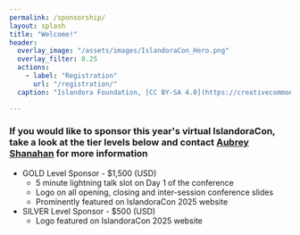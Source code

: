 ```yaml
---
permalink: /sponsorship/
layout: splash
title: "Welcome!"
header:
  overlay_image: "/assets/images/IslandoraCon_Hero.png"
  overlay_filter: 0.25
  actions:
    - label: "Registration"
      url: "/registration/"
  caption: "Islandora Foundation, [CC BY-SA 4.0](https://creativecommons.org/licenses/by-sa/4.0)"

---
```


### If you would like to sponsor this year's virtual IslandoraCon, take a look at the tier levels below and contact [Aubrey Shanahan](mailto:aubrey@islandora.ca) for more information
- GOLD Level Sponsor - $1,500 (USD)
  - 5 minute lightning talk slot on Day 1 of the conference
  - Logo on all opening, closing and inter-session conference slides
  - Prominently featured on IslandoraCon 2025 website
- SILVER Level Sponsor - $500 (USD)
  - Logo featured on IslandoraCon 2025 website
